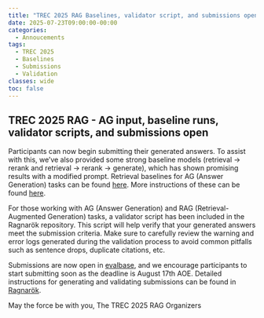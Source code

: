 ```yaml
---
title: "TREC 2025 RAG Baselines, validator script, and submissions open"
date: 2025-07-23T09:00:00-00:00
categories:
  - Annoucements
tags:
  - TREC 2025
  - Baselines
  - Submissions
  - Validation
classes: wide
toc: false
---
```


## TREC 2025 RAG - AG input, baseline runs, validator scripts, and submissions open

Participants can now begin submitting their generated answers. To assist with this, we’ve also provided some strong baseline models (retrieval -> rerank and retrieval -> rerank -> generate), which has shown promising results with a modified prompt. 
Retrieval baselines for AG (Answer Generation) tasks can be found [here](https://github.com/castorini/ragnarok_data/tree/main/rag25/retrieve_results/MISC). More instructions of these can be found [here](https://github.com/castorini/ragnarok/blob/main/docs/rag25.md). 

For those working with AG (Answer Generation) and RAG (Retrieval-Augmented Generation) tasks, a validator script has been included in the Ragnarök repository. This script will help verify that your generated answers meet the submission criteria. Make sure to carefully review the warning and error logs generated during the validation process to avoid common pitfalls such as sentence drops, duplicate citations, etc.


Submissions are now open in [evalbase](https://ir.nist.gov/evalbase/), and we encourage participants to start submitting soon as the deadline is August 17th AOE. Detailed instructions for generating and validating submissions can be found in [Ragnarök](https://github.com/castorini/ragnarok/blob/main/docs/rag25.md).

May the force be with you,
The TREC 2025 RAG Organizers
